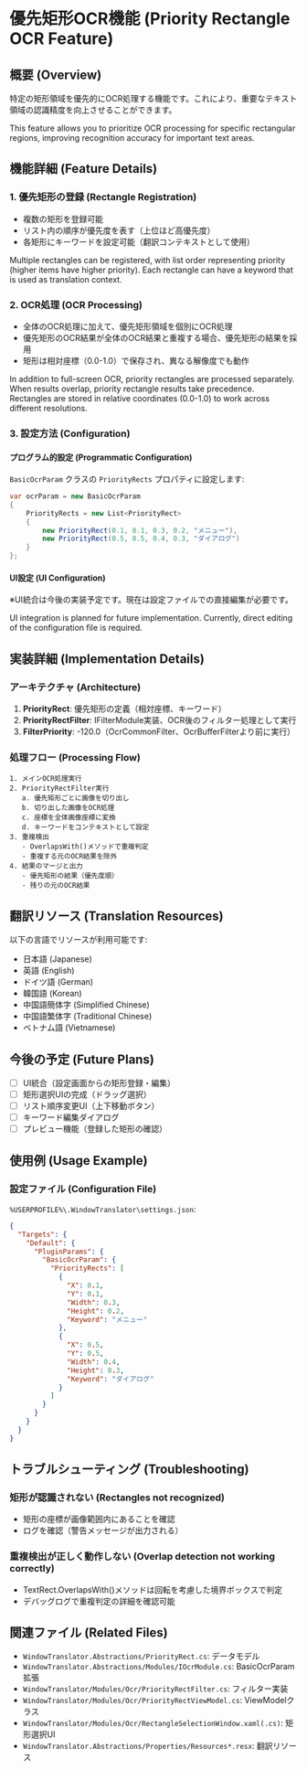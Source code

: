 # 優先矩形OCR機能 (Priority Rectangle OCR Feature)

## 概要 (Overview)

特定の矩形領域を優先的にOCR処理する機能です。これにより、重要なテキスト領域の認識精度を向上させることができます。

This feature allows you to prioritize OCR processing for specific rectangular regions, improving recognition accuracy for important text areas.

## 機能詳細 (Feature Details)

### 1. 優先矩形の登録 (Rectangle Registration)

- 複数の矩形を登録可能
- リスト内の順序が優先度を表す（上位ほど高優先度）
- 各矩形にキーワードを設定可能（翻訳コンテキストとして使用）

Multiple rectangles can be registered, with list order representing priority (higher items have higher priority). Each rectangle can have a keyword that is used as translation context.

### 2. OCR処理 (OCR Processing)

- 全体のOCR処理に加えて、優先矩形領域を個別にOCR処理
- 優先矩形のOCR結果が全体のOCR結果と重複する場合、優先矩形の結果を採用
- 矩形は相対座標（0.0-1.0）で保存され、異なる解像度でも動作

In addition to full-screen OCR, priority rectangles are processed separately. When results overlap, priority rectangle results take precedence. Rectangles are stored in relative coordinates (0.0-1.0) to work across different resolutions.

### 3. 設定方法 (Configuration)

#### プログラム的設定 (Programmatic Configuration)

`BasicOcrParam` クラスの `PriorityRects` プロパティに設定します:

```csharp
var ocrParam = new BasicOcrParam
{
    PriorityRects = new List<PriorityRect>
    {
        new PriorityRect(0.1, 0.1, 0.3, 0.2, "メニュー"),
        new PriorityRect(0.5, 0.5, 0.4, 0.3, "ダイアログ")
    }
};
```

#### UI設定 (UI Configuration)

※UI統合は今後の実装予定です。現在は設定ファイルでの直接編集が必要です。

UI integration is planned for future implementation. Currently, direct editing of the configuration file is required.

## 実装詳細 (Implementation Details)

### アーキテクチャ (Architecture)

1. **PriorityRect**: 優先矩形の定義（相対座標、キーワード）
2. **PriorityRectFilter**: IFilterModule実装、OCR後のフィルター処理として実行
3. **FilterPriority**: -120.0（OcrCommonFilter、OcrBufferFilterより前に実行）

### 処理フロー (Processing Flow)

```
1. メインOCR処理実行
2. PriorityRectFilter実行
   a. 優先矩形ごとに画像を切り出し
   b. 切り出した画像をOCR処理
   c. 座標を全体画像座標に変換
   d. キーワードをコンテキストとして設定
3. 重複検出
   - OverlapsWith()メソッドで重複判定
   - 重複する元のOCR結果を除外
4. 結果のマージと出力
   - 優先矩形の結果（優先度順）
   - 残りの元のOCR結果
```

## 翻訳リソース (Translation Resources)

以下の言語でリソースが利用可能です:
- 日本語 (Japanese)
- 英語 (English)
- ドイツ語 (German)
- 韓国語 (Korean)
- 中国語簡体字 (Simplified Chinese)
- 中国語繁体字 (Traditional Chinese)
- ベトナム語 (Vietnamese)

## 今後の予定 (Future Plans)

- [ ] UI統合（設定画面からの矩形登録・編集）
- [ ] 矩形選択UIの完成（ドラッグ選択）
- [ ] リスト順序変更UI（上下移動ボタン）
- [ ] キーワード編集ダイアログ
- [ ] プレビュー機能（登録した矩形の確認）

## 使用例 (Usage Example)

### 設定ファイル (Configuration File)

`%USERPROFILE%\.WindowTranslator\settings.json`:

```json
{
  "Targets": {
    "Default": {
      "PluginParams": {
        "BasicOcrParam": {
          "PriorityRects": [
            {
              "X": 0.1,
              "Y": 0.1,
              "Width": 0.3,
              "Height": 0.2,
              "Keyword": "メニュー"
            },
            {
              "X": 0.5,
              "Y": 0.5,
              "Width": 0.4,
              "Height": 0.3,
              "Keyword": "ダイアログ"
            }
          ]
        }
      }
    }
  }
}
```

## トラブルシューティング (Troubleshooting)

### 矩形が認識されない (Rectangles not recognized)

- 矩形の座標が画像範囲内にあることを確認
- ログを確認（警告メッセージが出力される）

### 重複検出が正しく動作しない (Overlap detection not working correctly)

- TextRect.OverlapsWith()メソッドは回転を考慮した境界ボックスで判定
- デバッグログで重複判定の詳細を確認可能

## 関連ファイル (Related Files)

- `WindowTranslator.Abstractions/PriorityRect.cs`: データモデル
- `WindowTranslator.Abstractions/Modules/IOcrModule.cs`: BasicOcrParam拡張
- `WindowTranslator/Modules/Ocr/PriorityRectFilter.cs`: フィルター実装
- `WindowTranslator/Modules/Ocr/PriorityRectViewModel.cs`: ViewModelクラス
- `WindowTranslator/Modules/Ocr/RectangleSelectionWindow.xaml(.cs)`: 矩形選択UI
- `WindowTranslator.Abstractions/Properties/Resources*.resx`: 翻訳リソース
